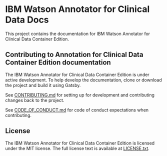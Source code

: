 # IBM Watson Annotator for Clinical Data Docs

This project contains the documentation for IBM Watson Annotator for Clinical Data Container Edition.

## Contributing to Annotation for Clinical Data Container Edition documentation

The IBM Watson Annotator for Clinical Data Container Edition is under active development.  To help develop the documentation, clone or
download the project and build it using Gatsby.

See [CONTRIBUTING.md](/CONTRIBUTING.md) for setting up for development and contributing changes back to the project.

See [CODE_OF_CONDUCT.md](/CODE_OF_CONDUCT.md) for code of conduct expectations when contributing.

## License

The IBM Watson Annotator for Clinical Data Container Edition is licensed under the MIT license.  The full license text is available at [LICENSE.txt](LICENSE.txt).

